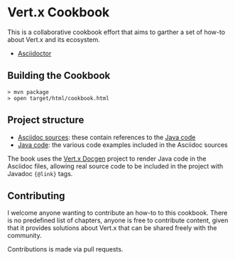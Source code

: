 # Vert.x Cookbook

This is a collaborative cookbook effort that aims to garther a set of how-to about Vert.x and its ecosystem.

- [Asciidoctor](asciidoc/cookbook.adoc)

## Building the Cookbook

```
> mvn package
> open target/html/cookbook.html
```

## Project structure

- [Asciidoc sources](src/main/asciidoc/): these contain references to the [Java code](src/main/java/)
- [Java code](src/main/java/): the various code examples included in the Asciidoc sources

The book uses the [Vert.x Docgen](https://github.com/vert-x3/vertx-docgen) project to render Java code
in the Asciidoc files, allowing real source code to be included in the project with Javadoc `{@link}` tags.

## Contributing

I welcome anyone wanting to contribute an how-to to this cookbook. There is no predefined list of chapters, anyone
 is free to contribute content, given that it provides solutions about Vert.x that can be shared
 freely with the community.

Contributions is made via pull requests.
